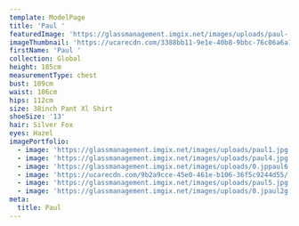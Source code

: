```yaml
---
template: ModelPage
title: 'Paul '
featuredImage: 'https://glassmanagement.imgix.net/images/uploads/paul-.jpg'
imageThumbnail: 'https://ucarecdn.com/3388bb11-9e1e-40b8-9bbc-76c06a6a105a/'
firstName: 'Paul '
collection: Global
height: 185cm
measurementType: chest
bust: 109cm
waist: 106cm
hips: 112cm
size: 38inch Pant Xl Shirt
shoeSize: '13'
hair: Silver Fox
eyes: Hazel
imagePortfolio:
  - image: 'https://glassmanagement.imgix.net/images/uploads/paul1.jpg'
  - image: 'https://glassmanagement.imgix.net/images/uploads/paul4.jpg'
  - image: 'https://glassmanagement.imgix.net/images/uploads/0.jppaul6.jpg'
  - image: 'https://ucarecdn.com/9b2a9cce-45e0-461e-b106-36f5c9244d55/'
  - image: 'https://glassmanagement.imgix.net/images/uploads/paul5.jpg'
  - image: 'https://glassmanagement.imgix.net/images/uploads/0.jpaul2g.jpg'
meta:
  title: Paul
---
```


